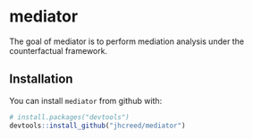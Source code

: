 
# mediator

The goal of mediator is to perform mediation analysis under the
counterfactual framework.

## Installation

You can install `mediator` from github with:

``` r
# install.packages("devtools")
devtools::install_github("jhcreed/mediator")
```
